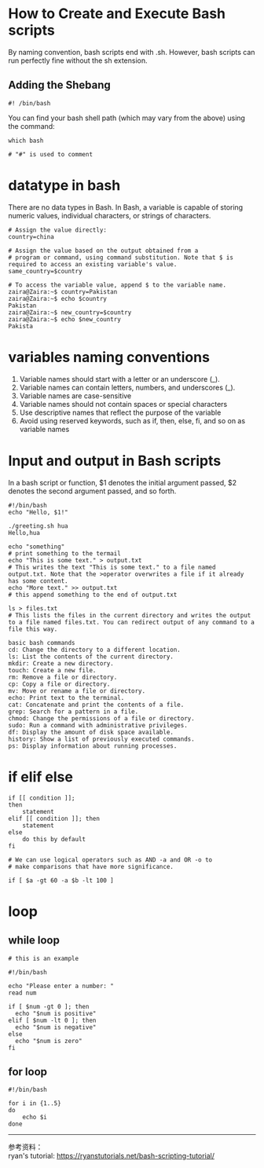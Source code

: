 # How to Create and Execute Bash scripts
By naming convention, bash scripts end with .sh. However, bash scripts can run perfectly fine without the sh extension.
## Adding the Shebang

```shell
#! /bin/bash
```

You can find your bash shell path (which may vary from the above) using the command:

```shell
which bash
```

```shell
# "#" is used to comment
```

# datatype in bash

There are no data types in Bash. In Bash, a variable is capable of storing numeric values, individual characters, or strings of characters.
```shell
# Assign the value directly:
country=china
```

```shell
# Assign the value based on the output obtained from a 
# program or command, using command substitution. Note that $ is required to access an existing variable's value.
same_country=$country
```

```shell
# To access the variable value, append $ to the variable name.
zaira@Zaira:~$ country=Pakistan
zaira@Zaira:~$ echo $country
Pakistan
zaira@Zaira:~$ new_country=$country
zaira@Zaira:~$ echo $new_country
Pakista
```

# variables naming conventions
1. Variable names should start with a letter or an underscore (_).
2. Variable names can contain letters, numbers, and underscores (_).
3. Variable names are case-sensitive
4. Variable names should not contain spaces or special characters
5. Use descriptive names that reflect the purpose of the variable
6. Avoid using reserved keywords, such as if, then, else, fi, and so on as variable names

# Input and output in Bash scripts

In a bash script or function, $1 denotes the initial argument passed, $2 denotes the second argument passed, and so forth.
```shell
#!/bin/bash
echo "Hello, $1!"

./greeting.sh hua
Hello,hua
```

```shell
echo "something"
# print something to the termail
echo "This is some text." > output.txt
# This writes the text "This is some text." to a file named output.txt. Note that the >operator overwrites a file if it already has some content.
echo "More text." >> output.txt
# this append something to the end of output.txt

ls > files.txt
# This lists the files in the current directory and writes the output to a file named files.txt. You can redirect output of any command to a file this way.
```

```
basic bash commands
cd: Change the directory to a different location.
ls: List the contents of the current directory.
mkdir: Create a new directory.
touch: Create a new file.
rm: Remove a file or directory.
cp: Copy a file or directory.
mv: Move or rename a file or directory.
echo: Print text to the terminal.
cat: Concatenate and print the contents of a file.
grep: Search for a pattern in a file.
chmod: Change the permissions of a file or directory.
sudo: Run a command with administrative privileges.
df: Display the amount of disk space available.
history: Show a list of previously executed commands.
ps: Display information about running processes.
```

# if elif else

```shell
if [[ condition ]];
then
	statement
elif [[ condition ]]; then
	statement 
else
	do this by default
fi
```

```shell
# We can use logical operators such as AND -a and OR -o to
# make comparisons that have more significance.

if [ $a -gt 60 -a $b -lt 100 ]
```

# loop

## while loop

```shell
# this is an example

#!/bin/bash

echo "Please enter a number: "
read num

if [ $num -gt 0 ]; then
  echo "$num is positive"
elif [ $num -lt 0 ]; then
  echo "$num is negative"
else
  echo "$num is zero"
fi
```

## for loop

```shell
#!/bin/bash

for i in {1..5}
do
    echo $i
done

```

---
参考资料：<br>
ryan's tutorial: https://ryanstutorials.net/bash-scripting-tutorial/